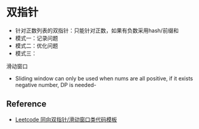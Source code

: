 # 双指针



- 针对正数列表的双指针：只能针对正数，如果有负数采用hash/前缀和
- 模式一：记录问题
- 模式二：优化问题
- 模式三：


滑动窗口
- Sliding window can only be used when nums are all positive, if it exists negative number, DP is needed-


## Reference
- [Leetcode 同向双指针/滑动窗口类代码模板](https://zhuanlan.zhihu.com/p/390570255)
